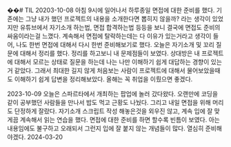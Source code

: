 ��#   T I L 
 20203-10-08
아침 9시에 일어나서 하루종일 면접에 대한 준비를 했다.
기존에는 그냥 내가 했던 프로젝트의 내용을 소개한다면 뽑히지 않을까? 라는 생각이 있었지만
유튜브에서 자기소개 하는법, 면접 합격하는법 등등을 보니 결국에 면접도 준비의 싸움이라는걸 느꼈다.
계속해서 면접에 탈락하는데는 다 이유가 있는거라고 생각이 들어,
나도 한번 면접에 대해서 다시 한번 준비해보기로 했다.
오늘은 자기소개 및 꼬리 질문에 대해서 정리를 했다. 
정리를 하고보니 내 문제점들이 보였다. 상대방은 내 프로젝트에 대해서 모르는 상태로 질문을 하는데
나는 나만 이해하기 쉽게 대답하는 경향이 있는거 같았다.
그래서 최대한 길지 않게 처음보는 사람이 프로젝트에 대해서 물어보았을때도 이해하기 쉽게 답변을 정리해보았다.
올해는 꼭 취업을 이뤘으면 좋겠다.
 

2023-10-09 
오늘은 스파르타에서 개최하는 팝업에 놀러 갔다왔다.
오랜만에 코딩을 같이 공부했던 사람들을 만나서 밥도 먹고 근황도 나눴다.
그리고 내일 면접을 위해 머리도 단정하게 잘랐다.
자기소개 스크립트 작성 해놓은것을 외우진 않고, 계속 입에 잘 맞게끔 계속해서 읽는 연습을 했다.
면접에 대한 준비를 하면 할수록 빈틈이 보였다. 아는 내용임에도 불구하고 오래되서 그런지
입에 잘 붙지 않는 개념들이 많다. 열심히 준비해야겠다.
2024-03-20
